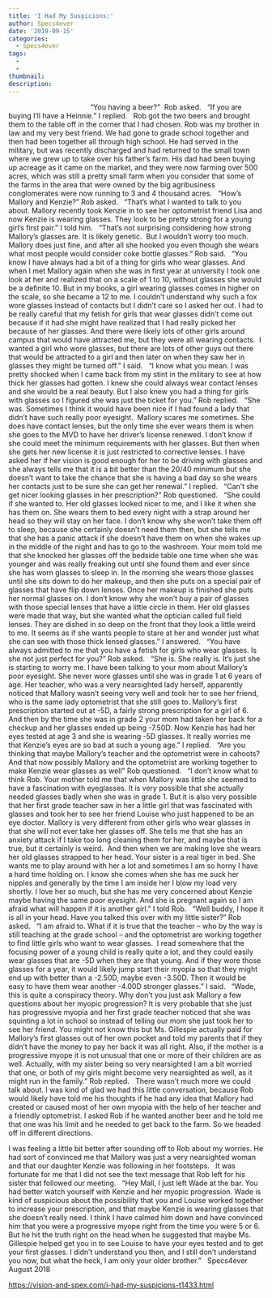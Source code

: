 ```yaml
---
title: 'I Had My Suspicions:'
author: Specs4ever
date: '2019-09-15'
categories:
  - Specs4ever
tags:
  - 
  - 
thumbnail: 
description: 
---
```


                                       
 “You having a beer?”  Rob asked.
 
“If you are buying I’ll have a Heinnie.” I replied.
 
Rob got the two beers and brought them to the table off in the corner that I had chosen. Rob was my brother in law and my very best friend. We had gone to grade school together and then had been together all through high school. He had served in the military, but was recently discharged and had returned to the small town where we grew up to take over his father’s farm. His dad had been buying up acreage as it came on the market, and they were now farming over 500 acres, which was still a pretty small farm when you consider that some of the farms in the area that were owned by the big agribusiness conglomerates were now running to 3 and 4 thousand acres.
 
“How’s Mallory and Kenzie?” Rob asked.
 
“That’s what I wanted to talk to you about. Mallory recently took Kenzie in to see her optometrist friend Lisa and now Kenzie is wearing glasses. They look to be pretty strong for a young girl’s first pair.” I told him.
 
“That’s not surprising considering how strong Mallory’s glasses are. It is likely genetic.  But I wouldn’t worry too much. Mallory does just fine, and after all she hooked you even though she wears what most people would consider coke bottle glasses.” Rob said.
 
“You know I have always had a bit of a thing for girls who wear glasses. And when I met Mallory again when she was in first year at university I took one look at her and realized that on a scale of 1 to 10, without glasses she would be a definite 10. But in my books, a girl wearing glasses comes in higher on the scale, so she became a 12 to me. I couldn’t understand why such a fox wore glasses instead of contacts but I didn’t care so I asked her out. I had to be really careful that my fetish for girls that wear glasses didn’t come out because if it had she might have realized that I had really picked her because of her glasses. And there were likely lots of other girls around campus that would have attracted me, but they were all wearing contacts.  I wanted a girl who wore glasses, but there are lots of other guys out there that would be attracted to a girl and then later on when they saw her in glasses they might be turned off.” I said.
 
“I know what you mean. I was pretty shocked when I came back from my stint in the military to see at how thick her glasses had gotten. I knew she could always wear contact lenses and she would be a real beauty. But I also knew you had a thing for girls with glasses so I figured she was just the ticket for you.” Rob replied.
 
“She was. Sometimes I think it would have been nice if I had found a lady that didn’t have such really poor eyesight.  Mallory scares me sometimes. She does have contact lenses, but the only time she ever wears them is when she goes to the MVD to have her driver’s license renewed. I don’t know if she could meet the minimum requirements with her glasses. But then when she gets her new license it is just restricted to corrective lenses. I have asked her if her vision is good enough for her to be driving with glasses and she always tells me that it is a bit better than the 20/40 minimum but she doesn’t want to take the chance that she is having a bad day so she wears her contacts just to be sure she can get her renewal.” I replied.
 
“Can’t she get nicer looking glasses in her prescription?” Rob questioned.
 
“She could if she wanted to. Her old glasses looked nicer to me, and I like it when she has them on. She wears them to bed every night with a strap around her head so they will stay on her face. I don’t know why she won’t take them off to sleep, because she certainly doesn’t need them then, but she tells me that she has a panic attack if she doesn’t have them on when she wakes up in the middle of the night and has to go to the washroom. Your mom told me that she knocked her glasses off the bedside table one time when she was younger and was really freaking out until she found them and ever since she has worn glasses to sleep in. In the morning she wears those glasses until she sits down to do her makeup, and then she puts on a special pair of glasses that have flip down lenses. Once her makeup is finished she puts her normal glasses on. I don’t know why she won’t buy a pair of glasses with those special lenses that have a little circle in them. Her old glasses were made that way, but she wanted what the optician called full field lenses. They are dished in so deep on the front that they look a little weird to me. It seems as if she wants people to stare at her and wonder just what she can see with those thick lensed glasses.” I answered.
 
“You have always admitted to me that you have a fetish for girls who wear glasses. Is she not just perfect for you?” Rob asked.
 
“She is. She really is. It’s just she is starting to worry me. I have been talking to your mom about Mallory’s poor eyesight. She never wore glasses until she was in grade 1 at 6 years of age. Her teacher, who was a very nearsighted lady herself, apparently noticed that Mallory wasn’t seeing very well and took her to see her friend, who is the same lady optometrist that she still goes to. Mallory’s first prescription started out at -5D, a fairly strong prescription for a girl of 6. And then by the time she was in grade 2 your mom had taken her back for a checkup and her glasses ended up being -7.50D. Now Kenzie has had her eyes tested at age 3 and she is wearing -5D glasses. It really worries me that Kenzie’s eyes are so bad at such a young age.” I replied.
 
“Are you thinking that maybe Mallory’s teacher and the optometrist were in cahoots? And that now possibly Mallory and the optometrist are working together to make Kenzie wear glasses as well” Rob questioned.
 
“I don’t know what to think Rob. Your mother told me that when Mallory was little she seemed to have a fascination with eyeglasses. It is very possible that she actually needed glasses badly when she was in grade 1. But it is also very possible that her first grade teacher saw in her a little girl that was fascinated with glasses and took her to see her friend Louise who just happened to be an eye doctor. Mallory is very different from other girls who wear glasses in that she will not ever take her glasses off. She tells me that she has an anxiety attack if I take too long cleaning them for her, and maybe that is true, but it certainly is weird.  And then when we are making love she wears her old glasses strapped to her head. Your sister is a real tiger in bed. She wants me to play around with her a lot and sometimes I am so horny I have a hard time holding on. I know she comes when she has me suck her nipples and generally by the time I am inside her I blow my load very shortly. I love her so much, but she has me very concerned about Kenzie maybe having the same poor eyesight. And she is pregnant again so I am afraid what will happen if it is another girl.” I told Rob.
 
“Well buddy, I hope it is all in your head. Have you talked this over with my little sister?” Rob asked.
 
“I am afraid to. What if it is true that the teacher – who by the way is still teaching at the grade school – and the optometrist are working together to find little girls who want to wear glasses.  I read somewhere that the focusing power of a young child is really quite a lot, and they could easily wear glasses that are -5D when they are that young. And if they wore those glasses for a year, it would likely jump start their myopia so that they might end up with better than a -2.50D, maybe even -3.50D. Then it would be easy to have them wear another -4.00D stronger glasses.” I said.
 
“Wade, this is quite a conspiracy theory. Why don’t you just ask Mallory a few questions about her myopic progression? It is very probable that she just has progressive myopia and her first grade teacher noticed that she was squinting a lot in school so instead of telling our mom she just took her to see her friend. You might not know this but Ms. Gillespie actually paid for Mallory’s first glasses out of her own pocket and told my parents that if they didn’t have the money to pay her back it was all right. Also, if the mother is a progressive myope it is not unusual that one or more of their children are as well. Actually, with my sister being so very nearsighted I am a bit worried that one, or both of my girls might become very nearsighted as well, as it might run in the family.” Rob replied. 
 
There wasn’t much more we could talk about. I was kind of glad we had this little conversation, because Rob would likely have told me his thoughts if he had any idea that Mallory had created or caused most of her own myopia with the help of her teacher and a friendly optometrist. I asked Rob if he wanted another beer and he told me that one was his limit and he needed to get back to the farm. So we headed off in different directions.

I was feeling a little bit better after sounding off to Rob about my worries. He had sort of convinced me that Mallory was just a very nearsighted woman and that our daughter Kenzie was following in her footsteps.
 
It was fortunate for me that I did not see the text message that Rob left for his sister that followed our meeting.
 
“Hey Mall, I just left Wade at the bar. You had better watch yourself with Kenzie and her myopic progression. Wade is kind of suspicious about the possibility that you and Louise worked together to increase your prescription, and that maybe Kenzie is wearing glasses that she doesn’t really need. I think I have calmed him down and have convinced him that you were a progressive myope right from the time you were 5 or 6. But he hit the truth right on the head when he suggested that maybe Ms. Gillespie helped get you in to see Louise to have your eyes tested and to get your first glasses. I didn’t understand you then, and I still don’t understand you now, but what the heck, I am only your older brother.”
 
Specs4ever
August 2018

https://vision-and-spex.com/i-had-my-suspicions-t1433.html
